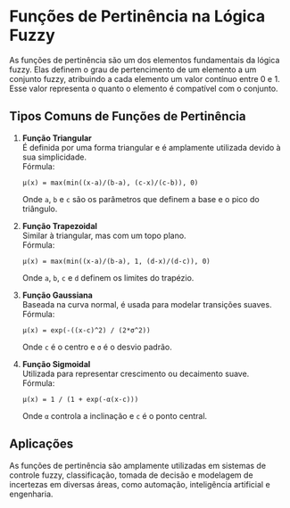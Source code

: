 # Funções de Pertinência na Lógica Fuzzy

As funções de pertinência são um dos elementos fundamentais da lógica fuzzy. Elas definem o grau de pertencimento de um elemento a um conjunto fuzzy, atribuindo a cada elemento um valor contínuo entre 0 e 1. Esse valor representa o quanto o elemento é compatível com o conjunto.

## Tipos Comuns de Funções de Pertinência

1. **Função Triangular**  
   É definida por uma forma triangular e é amplamente utilizada devido à sua simplicidade.  
   Fórmula:  
   ```
   μ(x) = max(min((x-a)/(b-a), (c-x)/(c-b)), 0)
   ```
   Onde `a`, `b` e `c` são os parâmetros que definem a base e o pico do triângulo.

2. **Função Trapezoidal**  
   Similar à triangular, mas com um topo plano.  
   Fórmula:  
   ```
   μ(x) = max(min((x-a)/(b-a), 1, (d-x)/(d-c)), 0)
   ```
   Onde `a`, `b`, `c` e `d` definem os limites do trapézio.

3. **Função Gaussiana**  
   Baseada na curva normal, é usada para modelar transições suaves.  
   Fórmula:  
   ```
   μ(x) = exp(-((x-c)^2) / (2*σ^2))
   ```
   Onde `c` é o centro e `σ` é o desvio padrão.

4. **Função Sigmoidal**  
   Utilizada para representar crescimento ou decaimento suave.  
   Fórmula:  
   ```
   μ(x) = 1 / (1 + exp(-α(x-c)))
   ```
   Onde `α` controla a inclinação e `c` é o ponto central.

## Aplicações

As funções de pertinência são amplamente utilizadas em sistemas de controle fuzzy, classificação, tomada de decisão e modelagem de incertezas em diversas áreas, como automação, inteligência artificial e engenharia.

